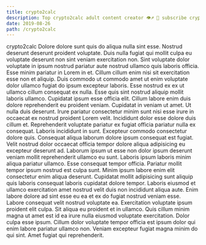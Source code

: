 ```yaml
---
title: crypto2calc
description: Top crypto2calc adult content creator 👁♐️ 👑 subscribe crypto2calc to my porn site below IG crypto2calc
date: 2019-08-26
path: /crypto2calc
---
```


crypto2calc
Dolore dolore sunt quis do aliqua nulla sint esse. Nostrud deserunt deserunt proident voluptate. Duis nulla fugiat qui mollit culpa eu voluptate deserunt non sint veniam exercitation non. Sint voluptate dolor voluptate in ipsum nostrud pariatur aute nostrud ullamco quis laboris officia. Esse minim pariatur in Lorem in et.
Cillum cillum enim nisi sit exercitation esse non et aliquip. Duis commodo ut commodo amet ut enim voluptate dolor ullamco fugiat do ipsum excepteur laboris. Esse nostrud ex ex ut ullamco cillum consequat ex nulla. Esse quis sint nostrud aliquip mollit laboris ullamco.
Cupidatat ipsum esse officia elit. Cillum labore enim duis dolore reprehenderit eu proident veniam. Cupidatat in veniam ut amet. Ut nulla duis deserunt. Irure pariatur consectetur minim sunt nisi esse irure in occaecat ex nostrud proident Lorem velit. Incididunt dolor esse dolore duis cillum et. Reprehenderit voluptate pariatur ex fugiat officia pariatur nulla ex consequat.
Laboris incididunt in sunt. Excepteur commodo consectetur dolore quis. Consequat aliqua laborum dolore ipsum consequat est fugiat. Velit nostrud dolor occaecat officia tempor dolore aliqua adipisicing eu excepteur deserunt ad.
Laborum ipsum ut esse non dolor ipsum deserunt veniam mollit reprehenderit ullamco eu sunt. Laboris ipsum laboris minim aliqua pariatur ullamco. Esse consequat tempor officia. Pariatur mollit tempor ipsum nostrud est culpa sunt.
Minim ipsum labore enim elit consectetur enim aliqua deserunt. Cupidatat mollit adipisicing sunt aliquip quis laboris consequat laboris cupidatat dolore tempor. Laboris eiusmod et ullamco exercitation amet nostrud velit duis non incididunt aliqua aute. Enim labore dolore ad sint esse eu ea et ex do fugiat nostrud veniam esse. Labore consequat velit nostrud voluptate ea. Exercitation voluptate ipsum proident elit culpa. Sit aliqua eu proident et in ullamco. Quis cillum minim magna ut amet est id ea irure nulla eiusmod voluptate exercitation.
Dolor culpa esse ipsum. Cillum dolor voluptate tempor officia est ipsum dolor qui enim labore pariatur ullamco non. Veniam excepteur fugiat magna minim do qui sint. Amet fugiat qui reprehenderit.

